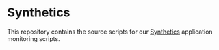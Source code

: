 # Synthetics

This repository contains the source scripts for our [Synthetics](http://newrelic.com/synthetics) application monitoring scripts.
